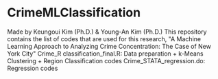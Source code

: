 # CrimeMLClassification
Made by Keungoui Kim (Ph.D.) & Young-An Kim (Ph.D.)
This repository contains the list of codes that are used for this research, "A Machine Learning Approach to Analyzing Crime Concentration: The Case of New York City"
Crime_R classification_final.R: Data preparation + k-Means Clustering + Region Classification codes
Crime_STATA_regression.do: Regression codes
